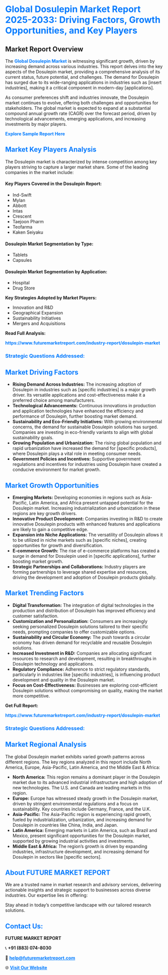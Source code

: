 <h1 style="color: #007BFF;">Global Dosulepin Market Report 2025-2033: Driving Factors, Growth Opportunities, and Key Players</h1>

<section id="overview">
<h2>Market Report Overview</h2>
<p>The <a href="https://www.futuremarketreport.com/industry-report/dosulepin-market" style="color: #007BFF; text-decoration: none;"><strong>Global Dosulepin Market</strong></a> is witnessing significant growth, driven by increasing demand across various industries. This report delves into the key aspects of the Dosulepin market, providing a comprehensive analysis of its current status, future potential, and challenges. The demand for Dosulepin has surged due to its wide-ranging applications in industries such as [insert industries], making it a critical component in modern-day [applications].</p>
<p>As consumer preferences shift and industries innovate, the Dosulepin market continues to evolve, offering both challenges and opportunities for stakeholders. The global market is expected to expand at a substantial compound annual growth rate (CAGR) over the forecast period, driven by technological advancements, emerging applications, and increasing investments by major players.</p>
</section>

<section id="overview">
<p><a href="https://www.futuremarketreport.com/request-sample/reportId=77801" style="color: #007BFF; text-decoration: none;"><strong>Explore Sample Report Here</strong></a></p>
</section>

<section id="key-players">
<h2 style="color: #007BFF;">Market Key Players Analysis</h2>
<p>The Dosulepin market is characterized by intense competition among key players striving to capture a larger market share. Some of the leading companies in the market include:</p>
<h4>Key Players Covered in the Dosulepin Report:</h4>
<ul><li>Ind-Swift</li><li>Mylan</li><li>Abbott</li><li>Intas</li><li>Crescent</li><li>Taejoon Pharm</li><li>Teofarma</li><li>Kaken Seiyaku</li></ul>
<h4>Dosulepin Market Segmentation by Type:</h4>
<ul><li>Tablets</li><li>Capsules</li></ul>

<h4>Dosulepin Market Segmentation by Application:</h4>
<ul><li>Hospital</li><li>Drug Store</li></ul>
<p><strong>Key Strategies Adopted by Market Players:</strong></p>
<ul>
<li>Innovation and R&D</li>
<li>Geographical Expansion</li>
<li>Sustainability Initiatives</li>
<li>Mergers and Acquisitions</li>
</ul>
</section>

<section>
<p><strong>Read Full Analysis: </strong></p><a href="https://www.futuremarketreport.com/industry-report/dosulepin-market" style="color: #007BFF; text-decoration: none;"><strong>https://www.futuremarketreport.com/industry-report/dosulepin-market</strong></a>
<h3 style="color: #007BFF;">Strategic Questions Addressed:</h3>
</section>

<section id="driving-factors">
<h2 style="color: #007BFF;">Market Driving Factors</h2>
<ul>
<li><strong>Rising Demand Across Industries:</strong> The increasing adoption of Dosulepin in industries such as [specific industries] is a major growth driver. Its versatile applications and cost-effectiveness make it a preferred choice among manufacturers.</li>
<li><strong>Technological Advancements:</strong> Continuous innovations in production and application technologies have enhanced the efficiency and performance of Dosulepin, further boosting market demand.</li>
<li><strong>Sustainability and Eco-Friendly Initiatives:</strong> With growing environmental concerns, the demand for sustainable Dosulepin solutions has surged. Companies are investing in eco-friendly variants to align with global sustainability goals.</li>
<li><strong>Growing Population and Urbanization:</strong> The rising global population and rapid urbanization have increased the demand for [specific products], where Dosulepin plays a vital role in meeting consumer needs.</li>
<li><strong>Government Policies and Incentives:</strong> Supportive government regulations and incentives for industries using Dosulepin have created a conducive environment for market growth.</li>
</ul>
</section>

<section id="growth-opportunities">
<h2 style="color: #007BFF;">Market Growth Opportunities</h2>
<ul>
<li><strong>Emerging Markets:</strong> Developing economies in regions such as Asia-Pacific, Latin America, and Africa present untapped potential for the Dosulepin market. Increasing industrialization and urbanization in these regions are key growth drivers.</li>
<li><strong>Innovative Product Development:</strong> Companies investing in R&D to create innovative Dosulepin products with enhanced features and applications are likely to gain a competitive edge.</li>
<li><strong>Expansion into Niche Applications:</strong> The versatility of Dosulepin allows it to be utilized in niche markets such as [specific niches], creating opportunities for growth and diversification.</li>
<li><strong>E-commerce Growth:</strong> The rise of e-commerce platforms has created a surge in demand for Dosulepin used in [specific applications], further boosting market growth.</li>
<li><strong>Strategic Partnerships and Collaborations:</strong> Industry players are forming partnerships to leverage shared expertise and resources, driving the development and adoption of Dosulepin products globally.</li>
</ul>
</section>

<section id="trending-factors">
<h2 style="color: #007BFF;">Market Trending Factors</h2>
<ul>
<li><strong>Digital Transformation:</strong> The integration of digital technologies in the production and distribution of Dosulepin has improved efficiency and customer satisfaction.</li>
<li><strong>Customization and Personalization:</strong> Consumers are increasingly seeking personalized Dosulepin solutions tailored to their specific needs, prompting companies to offer customizable options.</li>
<li><strong>Sustainability and Circular Economy:</strong> The push towards a circular economy has driven demand for recyclable and reusable Dosulepin solutions.</li>
<li><strong>Increased Investment in R&D:</strong> Companies are allocating significant resources to research and development, resulting in breakthroughs in Dosulepin technology and applications.</li>
<li><strong>Regulatory Compliance:</strong> Adherence to strict regulatory standards, particularly in industries like [specific industries], is influencing product development and quality in the Dosulepin market.</li>
<li><strong>Focus on Cost-Effectiveness:</strong> Businesses are exploring cost-efficient Dosulepin solutions without compromising on quality, making the market more competitive.</li>
</ul>
</section>

<section>
<p><strong>Get Full Report: </strong></p><a href="https://www.futuremarketreport.com/industry-report/dosulepin-market" style="color: #007BFF; text-decoration: none;"><strong>https://www.futuremarketreport.com/industry-report/dosulepin-market</strong></a>
<h3 style="color: #007BFF;">Strategic Questions Addressed:</h3>
</section>


<section id="regional-analysis">
<h2 style="color: #007BFF;">Market Regional Analysis</h2>
<p>The global Dosulepin market exhibits varied growth patterns across different regions. The key regions analyzed in this report include North America, Europe, Asia-Pacific, Latin America, and the Middle East & Africa:</p>
<ul>
<li><strong>North America:</strong> This region remains a dominant player in the Dosulepin market due to its advanced industrial infrastructure and high adoption of new technologies. The U.S. and Canada are leading markets in this region.</li>
<li><strong>Europe:</strong> Europe has witnessed steady growth in the Dosulepin market, driven by stringent environmental regulations and a focus on sustainability. Key countries include Germany, France, and the U.K.</li>
<li><strong>Asia-Pacific:</strong> The Asia-Pacific region is experiencing rapid growth, fueled by industrialization, urbanization, and increasing demand for Dosulepin in countries like China, India, and Japan.</li>
<li><strong>Latin America:</strong> Emerging markets in Latin America, such as Brazil and Mexico, present significant opportunities for the Dosulepin market, supported by growing industrial activities and investments.</li>
<li><strong>Middle East & Africa:</strong> The region’s growth is driven by expanding industries, infrastructure development, and increasing demand for Dosulepin in sectors like [specific sectors].</li>
</ul>
</section>

<footer>
<h2 style="color: #007BFF;">About FUTURE MARKET REPORT</h2>
<p>We are a trusted name in market research and advisory services, delivering actionable insights and strategic support to businesses across diverse industries. Our expertise lies in offering:</p>

<p>Stay ahead in today’s competitive landscape with our tailored research solutions.</p>

<h2 style="color: #007BFF;">Contact Us:</h2>
<p><strong>FUTURE MARKET REPORT</strong></p>
<p>📞 <strong>+91 (883) 074-8030</strong></p>
<p>📧 <strong><a href="mailto:help@futuremarketreport.com" style="color: #007BFF;">help@futuremarketreport.com</a></strong></p>
<p>🌐 <strong><a href="https://www.futuremarketreport.com/" style="color: #007BFF;">Visit Our Website</a></strong></p>
</footer>